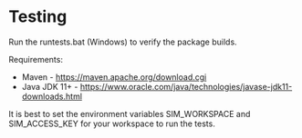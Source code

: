 # Testing

Run the runtests.bat (Windows) to verify the package builds.

Requirements:
- Maven - https://maven.apache.org/download.cgi
- Java JDK 11+ - https://www.oracle.com/java/technologies/javase-jdk11-downloads.html 

It is best to set the environment variables SIM_WORKSPACE and SIM_ACCESS_KEY for your workspace to run the tests.